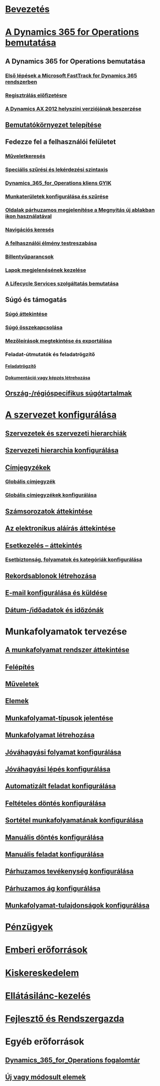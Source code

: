 # [Bevezetés](index.md)

# [A Dynamics 365 for Operations bemutatása](get-started/onboarding-home.md)
## A Dynamics 365 for Operations bemutatása
### [Első lépések a Microsoft FastTrack for Dynamics 365 rendszerben](get-started/fasttrack-dynamics-365-overview.md)
### [Regisztrálás előfizetésre](/dynamics365/operations/dev-itpro/dev-tools/sign-up-preview-subscription?toc=/dynamics365/operations/toc.json)
### [A Dynamics AX 2012 helyszíni verziójának beszerzése](/dynamics365/operations/dev-itpro/deployment/csp-download-customersource?toc=/dynamics365/operations/toc.json)
## [Bemutatókörnyezet telepítése](/dynamics365/operations/dev-itpro/deployment/deploy-demo-environment?toc=/dynamics365/operations/toc.json)

## Fedezze fel a felhasználói felületet
### [Műveletkeresés](get-started/action-search.md)
### [Speciális szűrési és lekérdezési szintaxis](get-started/advanced-filtering-query-options.md)
### [Dynamics_365_for_Operations kliens GYIK](get-started/client-faq.md)
### [Munkaterületek konfigurálása és szűrése](get-started/configure-filter-workspaces.md)
### [Oldalak párhuzamos megjelenítése a Megnyitás új ablakban ikon használatával](get-started/display-pages-side-by-side.md)
### [Navigációs keresés](get-started/navigation-search.md)
### [A felhasználói élmény testreszabása](get-started/personalize-user-experience.md)
### [Billentyűparancsok](get-started/shortcut-keys.md)
### [Lapok megjelenésének kezelése](get-started/window-management.md)
### [A Lifecycle Services szolgáltatás bemutatása](/dynamics365/operations/dev-itpro/lifecycle-services/lcs-works-lcs?toc=/dynamics365/operations/toc.json)

## Súgó és támogatás
### [Súgó áttekintése](/dynamics365/operations/dev-itpro/get-started/help-overview?toc=/dynamics365/operations/toc.json)
### [Súgó összekapcsolása](/dynamics365/operations/dev-itpro/get-started/help-connect?toc=/dynamics365/operations/toc.json)
### [Mezőleírások megtekintése és exportálása](get-started/view-export-field-descriptions.md)

### Feladat-útmutatók és feladatrögzítő
#### [Feladatrögzítő](/dynamics365/operations/dev-itpro/user-interface/task-recorder?toc=/dynamics365/operations/toc.json)
#### [Dokumentáció vagy képzés létrehozása](/dynamics365/operations/dev-itpro/user-interface/task-recorder?toc=/dynamics365/operations/toc.json)

## [Ország-/régióspecifikus súgótartalmak](/dynamics365/operations/dev-itpro/lcs-solutions/country-region?toc=/dynamics365/operations/toc.json)

# [A szervezet konfigurálása](organization-administration/organization-administration-home-page.md)
## [Szervezetek és szervezeti hierarchiák](organization-administration/organizations-organizational-hierarchies.md)
## [Szervezeti hierarchia konfigurálása](organization-administration/plan-organizational-hierarchy.md)
## [Címjegyzékek](organization-administration/qa-address-books.md)
### [Globális címjegyzék](organization-administration/overview-global-address-book.md)
### [Globális címjegyzékek konfigurálása](organization-administration/plan-configuration-global-address-book-additional-address-books.md)
## [Számsorozatok áttekintése](organization-administration/number-sequence-overview.md)
## [Az elektronikus aláírás áttekintése](organization-administration/electronic-signature-overview.md)
## [Esetkezelés – áttekintés](organization-administration/cases.md)
### [Esetbiztonság, folyamatok és kategóriák konfigurálása](organization-administration/plan-case-management.md)
## [Rekordsablonok létrehozása](organization-administration/record-templates.md)
## [E-mail konfigurálása és küldése](organization-administration/configure-email.md)
## [Dátum-/időadatok és időzónák](organization-administration/date-time-zones.md)

# Munkafolyamatok tervezése
## [A munkafolyamat rendszer áttekintése](organization-administration/overview-workflow-system.md)
## [Felépítés](organization-administration/workflow-system-architecture.md)
## [Műveletek](organization-administration/workflow-actions.md)
## [Elemek](organization-administration/workflow-elements.md)
## [Munkafolyamat-típusok jelentése](organization-administration/workflow-types-report.md)
## [Munkafolyamat létrehozása](organization-administration/create-workflow.md)
## [Jóváhagyási folyamat konfigurálása](organization-administration/configure-approval-process-workflow.md)
## [Jóváhagyási lépés konfigurálása](organization-administration/configure-approval-step-workflow.md)
## [Automatizált feladat konfigurálása](organization-administration/configure-automated-task-workflow.md)
## [Feltételes döntés konfigurálása](organization-administration/configure-conditional-decision-workflow.md)
## [Sortétel munkafolyamatának konfigurálása](organization-administration/configure-line-item-workflow.md)
## [Manuális döntés konfigurálása](organization-administration/configure-manual-decision-workflow.md)
## [Manuális feladat konfigurálása](organization-administration/configure-manual-task-workflow.md)
## [Párhuzamos tevékenység konfigurálása](organization-administration/configure-parallel-activity-workflow.md)
## [Párhuzamos ág konfigurálása](organization-administration/configure-parallel-branch-workflow.md)
## [Munkafolyamat-tulajdonságok konfigurálása](organization-administration/configure-workflow-properties.md)

# [Pénzügyek](/dynamics365/operations/financials/index)

# [Emberi erőforrások](/dynamics365/operations/human-resources/index)

# [Kiskereskedelem](/dynamics365/operations/retail/index)

# [Ellátásilánc-kezelés](/dynamics365/operations/supply-chain/index)

# [Fejlesztő és Rendszergazda](/dynamics365/operations/dev-itpro/index)

# Egyéb erőforrások
## [Dynamics_365_for_Operations fogalomtár](get-started/glossary.md)
## [Új vagy módosult elemek](/dynamics365/operations/dev-itpro/get-started/whats-new-changed?toc=/dynamics365/operations/toc.json)

